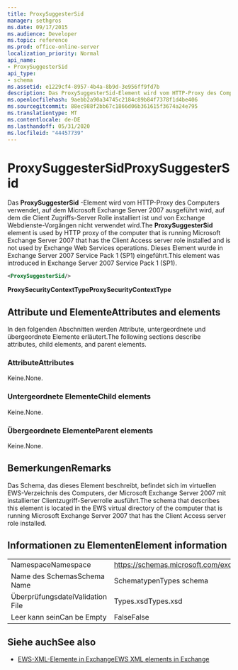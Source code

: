 ```yaml
---
title: ProxySuggesterSid
manager: sethgros
ms.date: 09/17/2015
ms.audience: Developer
ms.topic: reference
ms.prod: office-online-server
localization_priority: Normal
api_name:
- ProxySuggesterSid
api_type:
- schema
ms.assetid: e1229cf4-8957-4b4a-8b9d-3e956ff9fd7b
description: Das ProxySuggesterSid-Element wird vom HTTP-Proxy des Computers verwendet, auf dem Microsoft Exchange Server 2007 ausgeführt wird, auf dem die Client Zugriffs-Server Rolle installiert ist und von Exchange Webdienste-Vorgängen nicht verwendet wird. Dieses Element wurde in Exchange Server 2007 Service Pack 1 (SP1) eingeführt.
ms.openlocfilehash: 9aebb2a90a34745c2184c89b84f7378f1d4be406
ms.sourcegitcommit: 88ec988f2bb67c1866d06b361615f3674a24e795
ms.translationtype: MT
ms.contentlocale: de-DE
ms.lasthandoff: 05/31/2020
ms.locfileid: "44457739"
---
```

# <a name="proxysuggestersid"></a><span data-ttu-id="a62a2-104">ProxySuggesterSid</span><span class="sxs-lookup"><span data-stu-id="a62a2-104">ProxySuggesterSid</span></span>

<span data-ttu-id="a62a2-105">Das **ProxySuggesterSid** -Element wird vom HTTP-Proxy des Computers verwendet, auf dem Microsoft Exchange Server 2007 ausgeführt wird, auf dem die Client Zugriffs-Server Rolle installiert ist und von Exchange Webdienste-Vorgängen nicht verwendet wird.</span><span class="sxs-lookup"><span data-stu-id="a62a2-105">The **ProxySuggesterSid** element is used by HTTP proxy of the computer that is running Microsoft Exchange Server 2007 that has the Client Access server role installed and is not used by Exchange Web Services operations.</span></span> <span data-ttu-id="a62a2-106">Dieses Element wurde in Exchange Server 2007 Service Pack 1 (SP1) eingeführt.</span><span class="sxs-lookup"><span data-stu-id="a62a2-106">This element was introduced in Exchange Server 2007 Service Pack 1 (SP1).</span></span> 
  
```xml
<ProxySuggesterSid/>
```

 <span data-ttu-id="a62a2-107">**ProxySecurityContextType**</span><span class="sxs-lookup"><span data-stu-id="a62a2-107">**ProxySecurityContextType**</span></span>
## <a name="attributes-and-elements"></a><span data-ttu-id="a62a2-108">Attribute und Elemente</span><span class="sxs-lookup"><span data-stu-id="a62a2-108">Attributes and elements</span></span>

<span data-ttu-id="a62a2-109">In den folgenden Abschnitten werden Attribute, untergeordnete und übergeordnete Elemente erläutert.</span><span class="sxs-lookup"><span data-stu-id="a62a2-109">The following sections describe attributes, child elements, and parent elements.</span></span>
  
### <a name="attributes"></a><span data-ttu-id="a62a2-110">Attribute</span><span class="sxs-lookup"><span data-stu-id="a62a2-110">Attributes</span></span>

<span data-ttu-id="a62a2-111">Keine.</span><span class="sxs-lookup"><span data-stu-id="a62a2-111">None.</span></span>
  
### <a name="child-elements"></a><span data-ttu-id="a62a2-112">Untergeordnete Elemente</span><span class="sxs-lookup"><span data-stu-id="a62a2-112">Child elements</span></span>

<span data-ttu-id="a62a2-113">Keine.</span><span class="sxs-lookup"><span data-stu-id="a62a2-113">None.</span></span>
  
### <a name="parent-elements"></a><span data-ttu-id="a62a2-114">Übergeordnete Elemente</span><span class="sxs-lookup"><span data-stu-id="a62a2-114">Parent elements</span></span>

<span data-ttu-id="a62a2-115">Keine.</span><span class="sxs-lookup"><span data-stu-id="a62a2-115">None.</span></span>
  
## <a name="remarks"></a><span data-ttu-id="a62a2-116">Bemerkungen</span><span class="sxs-lookup"><span data-stu-id="a62a2-116">Remarks</span></span>

<span data-ttu-id="a62a2-117">Das Schema, das dieses Element beschreibt, befindet sich im virtuellen EWS-Verzeichnis des Computers, der Microsoft Exchange Server 2007 mit installierter Clientzugriff-Serverrolle ausführt.</span><span class="sxs-lookup"><span data-stu-id="a62a2-117">The schema that describes this element is located in the EWS virtual directory of the computer that is running Microsoft Exchange Server 2007 that has the Client Access server role installed.</span></span>
  
## <a name="element-information"></a><span data-ttu-id="a62a2-118">Informationen zu Elementen</span><span class="sxs-lookup"><span data-stu-id="a62a2-118">Element information</span></span>

|||
|:-----|:-----|
|<span data-ttu-id="a62a2-119">Namespace</span><span class="sxs-lookup"><span data-stu-id="a62a2-119">Namespace</span></span>  <br/> |https://schemas.microsoft.com/exchange/services/2006/types  <br/> |
|<span data-ttu-id="a62a2-120">Name des Schemas</span><span class="sxs-lookup"><span data-stu-id="a62a2-120">Schema Name</span></span>  <br/> |<span data-ttu-id="a62a2-121">Schematypen</span><span class="sxs-lookup"><span data-stu-id="a62a2-121">Types schema</span></span>  <br/> |
|<span data-ttu-id="a62a2-122">Überprüfungsdatei</span><span class="sxs-lookup"><span data-stu-id="a62a2-122">Validation File</span></span>  <br/> |<span data-ttu-id="a62a2-123">Types.xsd</span><span class="sxs-lookup"><span data-stu-id="a62a2-123">Types.xsd</span></span>  <br/> |
|<span data-ttu-id="a62a2-124">Leer kann sein</span><span class="sxs-lookup"><span data-stu-id="a62a2-124">Can be Empty</span></span>  <br/> |<span data-ttu-id="a62a2-125">False</span><span class="sxs-lookup"><span data-stu-id="a62a2-125">False</span></span>  <br/> |
   
## <a name="see-also"></a><span data-ttu-id="a62a2-126">Siehe auch</span><span class="sxs-lookup"><span data-stu-id="a62a2-126">See also</span></span>



- [<span data-ttu-id="a62a2-127">EWS-XML-Elemente in Exchange</span><span class="sxs-lookup"><span data-stu-id="a62a2-127">EWS XML elements in Exchange</span></span>](ews-xml-elements-in-exchange.md)

